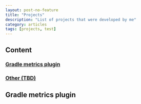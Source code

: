 ```yaml
---
layout: post-no-feature
title: "Projects"
description: "List of projects that were developed by me"
category: articles
tags: [projects, test]
---
```


## Content

### [Gradle metrics plugin](#gradle-metrics-plugin)
### [Other (TBD)](#tbd)

<h2 id="gradle-metrics-plugin">Gradle metrics plugin</h2>

